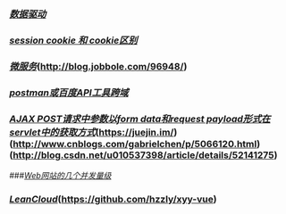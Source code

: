### [*数据驱动*](http://www.cnblogs.com/fnng/p/6111516.html)
### [*session cookie 和  cookie区别*](http://www.chinaz.com/web/2012/0905/272814.shtml)
### [*微服务*](http://www.jdon.com/microservice.html)(http://blog.jobbole.com/96948/)
### [*postman或百度API工具跨域*](http://www.cnblogs.com/hubgit/p/6589701.html)
### [*AJAX POST请求中参数以form data和request payload形式在servlet中的获取方式*](http://blog.csdn.net/mhmyqn/article/details/25561535)(https://juejin.im/)(http://www.cnblogs.com/gabrielchen/p/5066120.html)(http://blog.csdn.net/u010537398/article/details/52141275)
###[*Web网站的几个并发量级*](http://www.cnblogs.com/yiwd/p/3711677.html)
### [*LeanCloud*](https://segmentfault.com/a/1190000005329743)(https://github.com/hzzly/xyy-vue)



